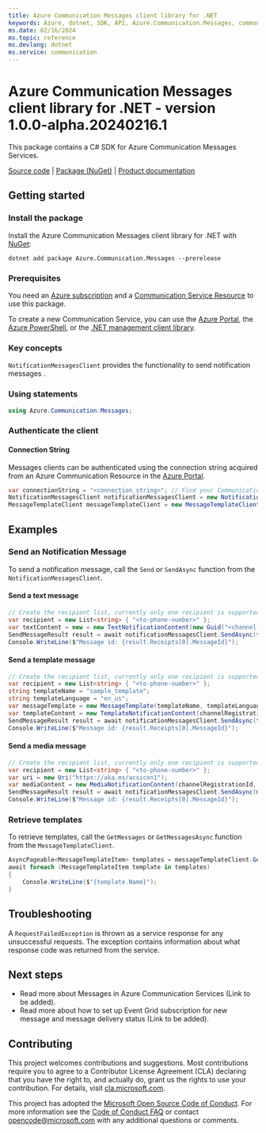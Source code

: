 ```yaml
---
title: Azure Communication Messages client library for .NET
keywords: Azure, dotnet, SDK, API, Azure.Communication.Messages, communication
ms.date: 02/16/2024
ms.topic: reference
ms.devlang: dotnet
ms.service: communication
---
```

# Azure Communication Messages client library for .NET - version 1.0.0-alpha.20240216.1 


This package contains a C# SDK for Azure Communication Messages Services.

[Source code][source] | [Package (NuGet)][package] | [Product documentation][product_docs]


## Getting started

### Install the package
Install the Azure Communication Messages client library for .NET with [NuGet][nuget]:

```dotnetcli
dotnet add package Azure.Communication.Messages --prerelease
``` 

### Prerequisites
You need an [Azure subscription][azure_sub] and a [Communication Service Resource][communication_resource_docs] to use this package.

To create a new Communication Service, you can use the [Azure Portal][communication_resource_create_portal], the [Azure PowerShell][communication_resource_create_power_shell], or the [.NET management client library][communication_resource_create_net].

### Key concepts
`NotificationMessagesClient` provides the functionality to send notification messages .

### Using statements
```C#
using Azure.Communication.Messages;
```

### Authenticate the client
#### Connection String
Messages clients can be authenticated using the connection string acquired from an Azure Communication Resource in the [Azure Portal][azure_portal].

```C#
var connectionString = "<connection_string>"; // Find your Communication Services resource in the Azure portal
NotificationMessagesClient notificationMessagesClient = new NotificationMessagesClient(connectionString);
MessageTemplateClient messageTemplateClient = new MessageTemplateClient(connectionString);
```

## Examples
### Send an Notification Message
To send a notification message, call the `Send` or `SendAsync` function from the `NotificationMessagesClient`.

#### Send a text message
```C#
// Create the recipient list, currently only one recipient is supported 
var recipient = new List<string> { "<to-phone-number>" };
var textContent = new = new TextNotificationContent(new Guid("<channel-registration-id>"), recipient, "Come on everyone, let's go for lunch together.");
SendMessageResult result = await notificationMessagesClient.SendAsync(textContent);
Console.WriteLine($"Message id: {result.Receipts[0].MessageId}");
```

#### Send a template message
```C#
// Create the recipient list, currently only one recipient is supported 
var recipient = new List<string> { "<to-phone-number>" };
string templateName = "sample_template";
string templateLanguage = "en_us";
var messageTemplate = new MessageTemplate(templateName, templateLanguage);
var templateContent = new TemplateNotificationContent(channelRegistrationId, recipientList, messageTemplate);
SendMessageResult result = await notificationMessagesClient.SendAsync(templateContent);
Console.WriteLine($"Message id: {result.Receipts[0].MessageId}");
```

#### Send a media message
```C#
// Create the recipient list, currently only one recipient is supported 
var recipient = new List<string> { "<to-phone-number>" };
var uri = new Uri("https://aka.ms/acsicon1");
var mediaContent = new MediaNotificationContent(channelRegistrationId, recipientList, uri);
SendMessageResult result = await notificationMessagesClient.SendAsync(mediaContent);
Console.WriteLine($"Message id: {result.Receipts[0].MessageId}");
```

### Retrieve templates
To retrieve templates, call the `GetMessages` or `GetMessagesAsync` function from the `MessageTemplateClient`.


```C#
AsyncPageable<MessageTemplateItem> templates = messageTemplateClient.GetTemplatesAsync(channelId);
await foreach (MessageTemplateItem template in templates)
{
    Console.WriteLine($"{template.Name}");
}
```

## Troubleshooting
A `RequestFailedException` is thrown as a service response for any unsuccessful requests. The exception contains information about what response code was returned from the service.

## Next steps
- Read more about Messages in Azure Communication Services (Link to be added).
- Read more about how to set up Event Grid subscription for new message and message delivery status (Link to be added).


## Contributing
This project welcomes contributions and suggestions. Most contributions require you to agree to a Contributor License Agreement (CLA) declaring that you have the right to, and actually do, grant us the rights to use your contribution. For details, visit [cla.microsoft.com][cla].

This project has adopted the [Microsoft Open Source Code of Conduct][coc]. For more information see the [Code of Conduct FAQ][coc_faq] or contact [opencode@microsoft.com][coc_contact] with any additional questions or comments.

<!-- LINKS -->
[source]: https://github.com/Azure/azure-sdk-for-net/tree/main/sdk/communication/Azure.Communication.Messages/src
[package]: https://www.nuget.org/packages/Azure.Communication.Messages
[product_docs]: /azure/communication-services/overview
[nuget]: https://www.nuget.org
[azure_sub]: https://azure.microsoft.com/free/dotnet/
[communication_resource_docs]: /azure/communication-services/quickstarts/create-communication-resource?tabs=windows&pivots=platform-azp
[communication_resource_create_portal]:  /azure/communication-services/quickstarts/create-communication-resource?tabs=windows&pivots=platform-azp
[communication_resource_create_power_shell]: /powershell/module/az.communication/new-azcommunicationservice
[communication_resource_create_net]: /azure/communication-services/quickstarts/create-communication-resource?tabs=windows&pivots=platform-net
[azure_portal]: https://portal.azure.com
[cla]: https://cla.microsoft.com
[coc]: https://opensource.microsoft.com/codeofconduct
[coc_faq]: https://opensource.microsoft.com/codeofconduct/faq
[coc_contact]: mailto:opencode@microsoft.com

